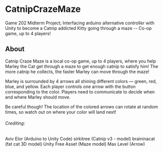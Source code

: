 # CatnipCrazeMaze
Game 202 Midterm Project; Interfacing arduino alternative controller with Unity to become a Catnip addicted Kitty going through a maze -- Co-op game, up to 4 players!

## About
Catnip Craze Maze is a local co-op game, up to 4 players, where you help Marley the Cat get through a maze to get enough catnip to satisfy him! The more catnip he collects, the faster Marley can move through the maze!

Marley is surrounded by 4 arrows all shining different colors — green, red, blue, and yellow. Each player controls one arrow with the button corresponding to the color. Players need to communicate to decide when and where Marley should move.

Be careful though! The location of the colored arrows can rotate at random times, so watch out on where your color will land next!


###### Crediting:
Aviv Elor (Arduino to Unity Code)
sirkitree (Catnip v3 - model)
braininacat (fat cat 3D model)
Unity Free Asset (Maze model)
Max Level (Arrow)
